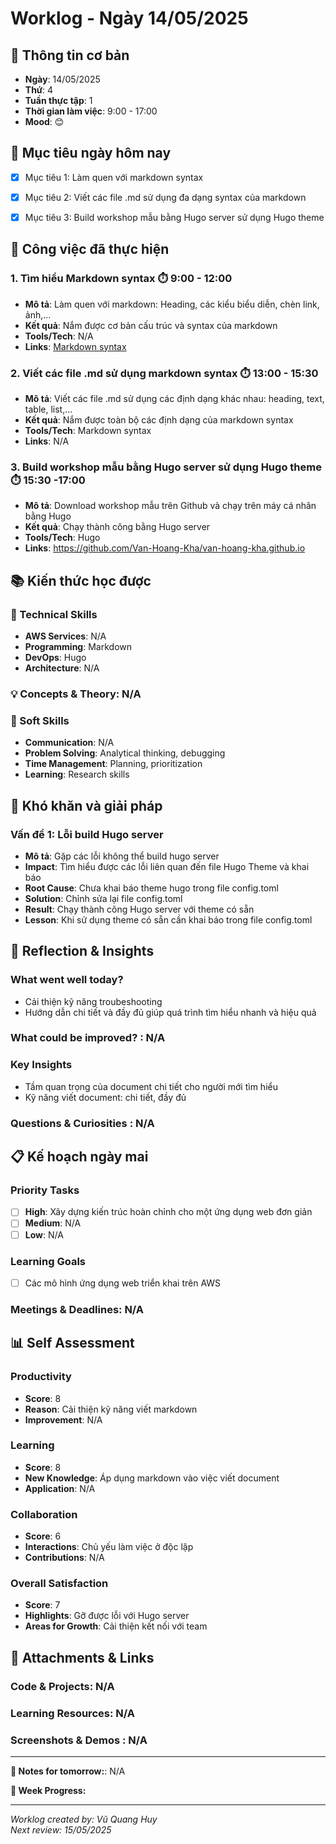 # Worklog - Ngày 14/05/2025

## 📅 Thông tin cơ bản
- **Ngày**: 14/05/2025
- **Thứ**: 4
- **Tuần thực tập**: 1
- **Thời gian làm việc**: 9:00 - 17:00
- **Mood**: 😊 

## 🎯 Mục tiêu ngày hôm nay
- [X] Mục tiêu 1: Làm quen với markdown syntax
- [X] Mục tiêu 2: Viết các file .md sử dụng đa dạng syntax của markdown
- [X] Mục tiêu 3: Build workshop mẫu bằng Hugo server sử dụng Hugo theme


## 💼 Công việc đã thực hiện

### 1. Tìm hiểu Markdown syntax ⏱️ 9:00 - 12:00
- **Mô tả**: Làm quen với markdown: Heading, các kiểu biểu diễn, chèn link, ảnh,...
- **Kết quả**: Nắm được cơ bản cấu trúc và syntax của markdown
- **Tools/Tech**: N/A
- **Links**: [Markdown syntax](https://learn.netlify.app/en/cont/markdown/)

### 2. Viết các file .md sử dụng markdown syntax ⏱️ 13:00 - 15:30
- **Mô tả**: Viết các file .md sử dụng các định dạng khác nhau: heading, text, table, list,...
- **Kết quả**: Nắm được toàn bộ các định dạng của markdown syntax
- **Tools/Tech**: Markdown syntax
- **Links**: N/A

### 3. Build workshop mẫu bằng Hugo server sử dụng Hugo theme ⏱️ 15:30 -17:00
- **Mô tả**: Download workshop mẫu trên Github và chạy trên máy cá nhân bằng Hugo
- **Kết quả**: Chạy thành công bằng Hugo server
- **Tools/Tech**: Hugo
- **Links**: https://github.com/Van-Hoang-Kha/van-hoang-kha.github.io
## 📚 Kiến thức học được

### 🔧 Technical Skills
- **AWS Services**: N/A
- **Programming**: Markdown 
- **DevOps**: Hugo
- **Architecture**: N/A

### 💡 Concepts & Theory: N/A

### 🤝 Soft Skills
- **Communication**: N/A
- **Problem Solving**: Analytical thinking, debugging
- **Time Management**: Planning, prioritization
- **Learning**: Research skills

## 🚧 Khó khăn và giải pháp

### Vấn đề 1: Lỗi build Hugo server
- **Mô tả**: Gặp các lỗi không thể build hugo server
- **Impact**: Tìm hiểu được các lỗi liên quan đến file Hugo Theme và khai báo 
- **Root Cause**: Chưa khai báo theme hugo trong file config.toml
- **Solution**: Chỉnh sửa lại file config.toml
- **Result**: Chạy thành công Hugo server với theme có sẵn
- **Lesson**: Khi sử dụng theme có sẵn cần khai báo trong file config.toml

## 💭 Reflection & Insights

### What went well today?
- Cải thiện kỹ năng troubeshooting
- Hướng dẫn chi tiết và đầy đủ giúp quá trình tìm hiểu nhanh và hiệu quả

### What could be improved? : N/A

### Key Insights
- Tầm quan trọng của document chi tiết cho người mới tìm hiểu
- Kỹ năng viết document: chi tiết, đầy đủ
### Questions & Curiosities : N/A

## 📋 Kế hoạch ngày mai

### Priority Tasks
- [ ] **High**: Xây dựng kiến trúc hoàn chỉnh cho một ứng dụng web đơn giản
- [ ] **Medium**: N/A
- [ ] **Low**: N/A

### Learning Goals
- [ ] Các mô hình ứng dụng web triển khai trên AWS


### Meetings & Deadlines: N/A

## 📊 Self Assessment

### Productivity
- **Score**: 8
- **Reason**: Cải thiện kỹ năng viết markdown
- **Improvement**: N/A

### Learning
- **Score**: 8
- **New Knowledge**: Áp dụng markdown vào việc viết document 
- **Application**: N/A

### Collaboration
- **Score**: 6
- **Interactions**: Chủ yếu làm việc ở độc lập
- **Contributions**: N/A

### Overall Satisfaction
- **Score**: 7
- **Highlights**: Gỡ được lỗi với Hugo server
- **Areas for Growth**: Cải thiện kết nối với team

## 📎 Attachments & Links

### Code & Projects: N/A

### Learning Resources: N/A

### Screenshots & Demos : N/A

---

**📝 Notes for tomorrow:**: N/A

**🎯 Week Progress:** 

---
*Worklog created by: Vũ Quang Huy*  
*Next review: 15/05/2025*
